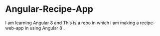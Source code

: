 # Angular-Recipe-App
I am learning Angular 8 and This is a repo in which i am making a recipe-web-app in using Angular 8 .
